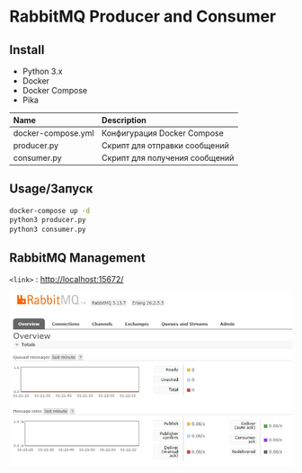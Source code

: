 # RabbitMQ Producer and Consumer

## Install
- Python 3.x
- Docker
- Docker Compose
- Pika

| Name      | Description |
| :-------------------- |:-------------|
| docker-compose.yml    | Конфигурация Docker Compose       |
| producer.py           | Скрипт для отправки сообщений     |
| consumer.py           | Скрипт для получения сообщений    |

## Usage/Запуск
```bash
docker-compose up -d
python3 producer.py
python3 consumer.py
```

## RabbitMQ Management
`<link>` : <http://localhost:15672/>

![](https://raw.githubusercontent.com/froyzan/RabbitMQ/refs/heads/main/rabbitmq.jpg)
